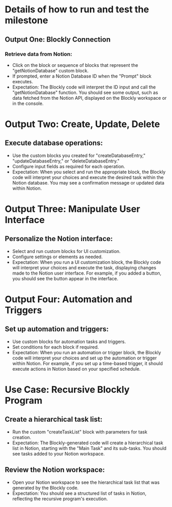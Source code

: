 # Details of how to run and test the milestone 
## Output One: Blockly Connection
### Retrieve data from Notion:
- Click on the block or sequence of blocks that represent the "getNotionDatabase" custom block.
- If prompted, enter a Notion Database ID when the "Prompt" block executes.
- Expectation: The Blockly code will interpret the ID input and call the "getNotionDatabase" function. You should see some output, such as data fetched from the Notion API, displayed on the Blockly workspace or in the console.

# Output Two: Create, Update, Delete
## Execute database operations:
- Use the custom blocks you created for "createDatabaseEntry," "updateDatabaseEntry," or "deleteDatabaseEntry."
- Configure input fields as required for each operation.
- Expectation: When you select and run the appropriate block, the Blockly code will interpret your choices and execute the desired task within the Notion database. You may see a confirmation message or updated data within Notion.

# Output Three: Manipulate User Interface
## Personalize the Notion interface:
- Select and run custom blocks for UI customization.
- Configure settings or elements as needed.
- Expectation: When you run a UI customization block, the Blockly code will interpret your choices and execute the task, displaying changes made to the Notion user interface. For example, if you added a button, you should see the button appear in the interface.

# Output Four: Automation and Triggers
## Set up automation and triggers:
- Use custom blocks for automation tasks and triggers.
- Set conditions for each block if required.
- Expectation: When you run an automation or trigger block, the Blockly code will interpret your choices and set up the automation or trigger within Notion. For example, if you set up a time-based trigger, it should execute actions in Notion based on your specified schedule.

# Use Case: Recursive Blockly Program
## Create a hierarchical task list:
- Run the custom "createTaskList" block with parameters for task creation.
- Expectation: The Blockly-generated code will create a hierarchical task list in Notion, starting with the "Main Task" and its sub-tasks. You should see tasks added to your Notion workspace.

## Review the Notion workspace:
- Open your Notion workspace to see the hierarchical task list that was generated by the Blockly code.
- Expectation: You should see a structured list of tasks in Notion, reflecting the recursive program's execution.
